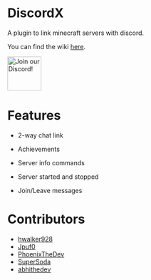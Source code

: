 # DiscordX
A plugin to link minecraft servers with discord.

You can find the wiki [here](https://docs.harrydev.me/discordx).

<div align="left">
    <a target="_blank" href="https://harrydev.me/discord" title="Join our Discord!">
        <img  src="https://discordapp.com/api/guilds/738451951758606336/widget.png?style=banner2" height="76px" draggable="false" alt="Join our Discord!">
    </a>
</div>

# Features
- 2-way chat link

- Achievements

- Server info commands

- Server started and stopped

- Join/Leave messages

# Contributors

- [hwalker928](https://harrydev.me/github)
- [Jpuf0](https://github.com/Jpuf0)
- [PhoenixTheDev](https://github.com/PhoenixTheDev)
- [SuperSoda](https://github.com/MeowedAt)
- [abhithedev](https://github.com/abhiram555)
